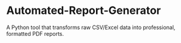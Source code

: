# Automated-Report-Generator
A Python tool that transforms raw CSV/Excel data into professional, formatted PDF reports.
